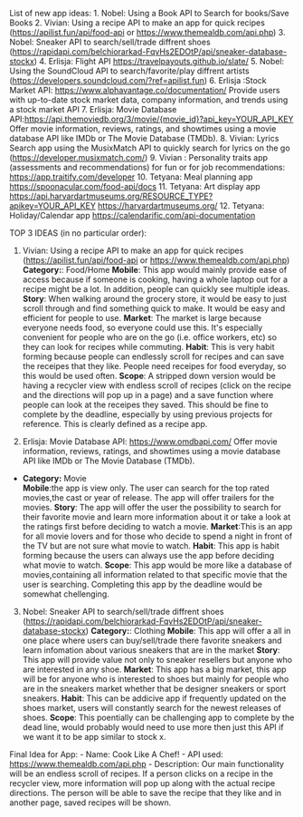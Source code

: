List of new app ideas: 
    1. Nobel: Using a Book API to Search for books/Save Books
    2. Vivian: Using a recipe API to make an app for quick recipes (https://apilist.fun/api/food-api or https://www.themealdb.com/api.php)
    3. Nobel: Sneaker API to search/sell/trade diffrent shoes (https://rapidapi.com/belchiorarkad-FqvHs2EDOtP/api/sneaker-database-stockx)
    4. Erlisja: Flight API https://travelpayouts.github.io/slate/
    5. Nobel: Using the SoundCloud API to search/favorite/play diffrent artists (https://developers.soundcloud.com/?ref=apilist.fun)
    6. Erlisja :Stock Market API:
    https://www.alphavantage.co/documentation/ Provide users with up-to-date stock market data, company information, and trends using a stock market API
7. Erlisja: Movie Database API:https://api.themoviedb.org/3/movie/{movie_id}?api_key=YOUR_API_KEY
Offer movie information, reviews, ratings, and showtimes using a movie database API like IMDb or The Movie Database (TMDb).
    8. Vivian: Lyrics Search app using the MusixMatch API to quickly search for lyrics on the go (https://developer.musixmatch.com/)
    9. Vivian : Personality traits app (assessments and recommendations) for fun or for job recommendations: https://app.traitify.com/developer
    10. Tetyana: Meal planning app
    https://spoonacular.com/food-api/docs
    11. Tetyana: Art display app https://api.harvardartmuseums.org/RESOURCE_TYPE?apikey=YOUR_API_KEY
    https://harvardartmuseums.org/
    12. Tetyana: Holiday/Calendar app
    https://calendarific.com/api-documentation


TOP 3 IDEAS (in no particular order):

1. Vivian: Using a recipe API to make an app for quick recipes (https://apilist.fun/api/food-api or https://www.themealdb.com/api.php)
    **Category:**: Food/Home
    **Mobile**: This app would mainly provide ease of access because if someone is cooking, having a whole laptop out for a recipe might be a lot. In addition, people can quickly see multiple ideas.
    **Story**: When walking around the grocery store, it would be easy to just scroll through and find something quick to make. It would be easy and efficient for people to use.
    **Market**: The market is large because everyone needs food, so everyone could use this. It's especially convenient for people who are on the go (i.e. office workers, etc) so they can look for recipes while commuting. 
    **Habit**: This is very habit forming because people can endlessly scroll for recipes and can save the receipes that they like. People need receipes for food everyday, so this would be used often.
    **Scope**: A stripped down version would be having a recycler view with endless scroll of recipes (click on the recipe and the directions will pop up in a page) and a save function where people can look at the receipes they saved. This should be fine to complete by the deadline, especially by using previous projects for reference. This is clearly defined as a recipe app.

2.  Erlisja: Movie Database API:
https://www.omdbapi.com/
Offer movie information, reviews, ratings, and showtimes using a movie database API like IMDb or The Movie Database (TMDb).
   - **Category:** Movie  
    **Mobile**:the app is view only. The user can search for the top rated movies,the cast or year of release. The app will offer trailers for the movies.
    **Story**: The app will offer the user the possibility to search for their favorite movie and learn more information about it or take a look at the ratings first before deciding to watch a movie.
    **Market**:This is an app for all movie lovers and for those who decide to spend a night in front of the TV but are not sure what movie to watch.
    **Habit**: This app is habit forming because the users can always use the app before deciding what movie to watch.
    **Scope**: This app would be more like a database of movies,containing all information related to that specific movie that the user is searching. Completing this app by the deadline would be somewhat chellenging.

 3. Nobel: Sneaker API to search/sell/trade diffrent shoes (https://rapidapi.com/belchiorarkad-FqvHs2EDOtP/api/sneaker-database-stockx)
    **Category:**: Clothing
    **Mobile**: This app will offer a all in one place where users can buy/sell/trade there favorite sneakers and learn infomation about various sneakers that are in the market 
    **Story**: This app will provide value not only to sneaker resellers but anyone who are interested in any shoe. 
    **Market**: This app has a big market, this app will be for anyone who is interested to shoes but mainly for people who are in the sneakers market whether that be designer sneakers or sport sneakers. 
    **Habit**: This can be addicive app if frequently updated on the shoes market, users will constantly search for the newest releases of shoes. 
    **Scope**: This poentially can be challenging app to complete by the dead line, would probably would need to use more then just this API if we want it to be app similar to stock x. 


Final Idea for App:
    - Name: Cook Like A Chef!
    - API used: https://www.themealdb.com/api.php
    - Description: Our main functionality will be an endless scroll of recipes. If a person clicks on a recipe in the recycler view, more information will pop up along with the actual recipe directions. The person will be able to save the recipe that they like and in another page, saved recipes will be shown.

